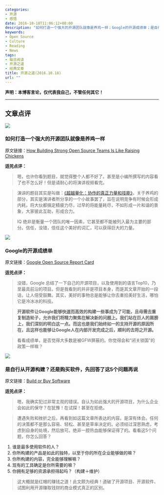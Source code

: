 ```yaml
---
categories:
- 开源
- 感悟
date: 2016-10-18T11:06:12+08:00
description: "如何打造一个强大的开源团队就像是养鸡一样；Google的开源成绩单；是自行从开源构建？还是购买软件，先回答了这5个问题再说"
keywords:
- Open Source
- Culture
- Reading
- News
tags:
- 每日阅读
- 开源之道
- 经典文章
title: 开源之道(2016.10.18)
url: ""
---
```


**声明：本博客言论，仅代表我自己，不管任何其它！**

---

## 文章点评

![](http://kulkulfarmbali.com/wp-content/uploads/2015/09/organic-chickens-in-bali-e1447729615772.jpg)

### 如何打造一个强大的开源团队就像是养鸡一样

原文链接：[How Building Strong Open Source Teams Is Like Raising Chickens](https://www.linux.com/news/how-building-strong-open-source-teams-raising-chickens)

**适兕点评：**

> 嗯，也许你看到题目，就觉得整个人都不好了。甚至是小编所撰写的内容看了也不怎么好！但是请耐心的将演讲视频看完。

> 演讲的题目其实是叫做：[《超越量化：协作的真正力量和技能》](https://youtu.be/loryKeOPKto)，关于养鸡的部分，其实是演讲者所分享的一个小故事罢了，旨在说明竞争有时候会形成内耗，将大伙都搞定精疲力尽，过早的将能量耗尽，不如形成一片和谐的景象，大家彼此互助，形成合力。

> IQ 绝非是衡量一个团队的唯一因素，它甚至都不能被列入最为主要的部分。信任，没错，信任这个美好的词汇，可以获得巨大的力量。

![](https://fossbytes.com/wp-content/uploads/2016/09/google-open-source-project.jpg)

### Google的开源成绩单

原文链接：[Google Open Source Report Card](https://opensource.googleblog.com/2016/10/google-open-source-report-card.html)

**适兕点评：**

> 没错，Google 总结了一下自己的开源项目，以及使用到的语言Top10，乃至最具前沿的项目。但是我看到的并非是项目本身，而是其文章开始的一段话，让人倍受鼓舞。其实，美好的事物总是能够让你去重拾美好生活，哪怕它是冷冰冰的科技。

> **开源软件让Google能够快速而高效的构建一些事成为了可能，且毋需去重复制造轮子，允许我们将精力聚焦在解决新的问题上。我们站在巨人的肩膀上，我们深刻的明白这一点。而这也是我们始终如一的支持开源的原因所在，且这样也能够让Google人在内部开发完成之后，顺利的去将之开源。**

> 看看成绩单，是否觉得大多数是被GFW屏蔽的。你觉得会和“闭关锁国”的政策一样嘛？

![](http://images.techhive.com/images/article/2016/03/fingers-100651667-primary.idge.jpg)


### 是自行从开源构建？还是购买软件，先回答了这5个问题再说

原文链接：[Build or Buy Software](http://www.computerworld.com/article/3130317/data-analytics/to-build-or-buy-software-ask-these-5-questions-first.html)

**适兕点评：**

> 嗯，我确实犯过非常主观的错误。自认为如此强大的开源项目，为什么企业会如此的保守？在犹豫！在试探！甚至在拒绝。

> 遭遇失败和挫折之后，再看到如这篇文章所表达的内容。是深有体会。任何的决策都不是那么容易、轻松、甚至是草率决定的。必须经过深思熟虑，考虑到自身的处境，然后放可。绝非一腔热血能够保证得了的。看看这5个问题，你怎么回答？

1. 谁是最多使用软件的人？
2. 你所构建的产品是如此的独特，以至于你的所在企业能够做的嘛？
3. 你所构建的内容，完全能够理解嘛？
4. 现有的工具确定是你所需要的嘛？
5. 你拥有足够的资源承担得起吗？（构建＋维护）

> 这大概就是红帽的赚钱之道！此文颇为经典！道破了开源项目、开源软件、试图利用开源赚取钱财的商业模式真正的区别。


